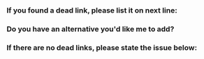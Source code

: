 ### If you found a dead link, please list it on next line:

### Do you have an alternative you'd like me to add?

### If there are no dead links, please state the issue below:

